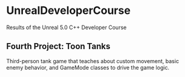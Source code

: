 # UnrealDeveloperCourse
Results of the Unreal 5.0 C++ Developer Course

## Fourth Project: Toon Tanks
Third-person tank game that teaches about custom movement, basic enemy behavior, and GameMode classes to drive the game logic.
